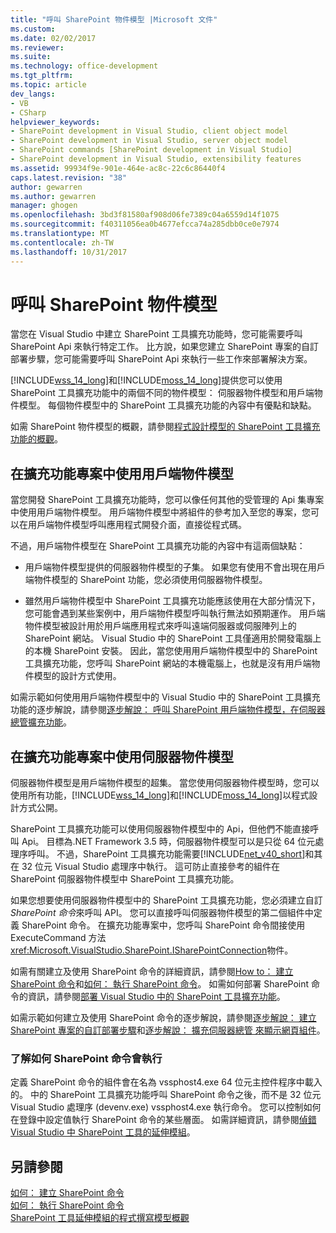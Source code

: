 ```yaml
---
title: "呼叫 SharePoint 物件模型 |Microsoft 文件"
ms.custom: 
ms.date: 02/02/2017
ms.reviewer: 
ms.suite: 
ms.technology: office-development
ms.tgt_pltfrm: 
ms.topic: article
dev_langs:
- VB
- CSharp
helpviewer_keywords:
- SharePoint development in Visual Studio, client object model
- SharePoint development in Visual Studio, server object model
- SharePoint commands [SharePoint development in Visual Studio]
- SharePoint development in Visual Studio, extensibility features
ms.assetid: 99934f9e-901e-464e-ac8c-22c6c86440f4
caps.latest.revision: "38"
author: gewarren
ms.author: gewarren
manager: ghogen
ms.openlocfilehash: 3bd3f81580af908d06fe7389c04a6559d14f1075
ms.sourcegitcommit: f40311056ea0b4677efcca74a285dbb0ce0e7974
ms.translationtype: MT
ms.contentlocale: zh-TW
ms.lasthandoff: 10/31/2017
---
```

# <a name="calling-into-the-sharepoint-object-models"></a>呼叫 SharePoint 物件模型
  當您在 Visual Studio 中建立 SharePoint 工具擴充功能時，您可能需要呼叫 SharePoint Api 來執行特定工作。 比方說，如果您建立 SharePoint 專案的自訂部署步驟，您可能需要呼叫 SharePoint Api 來執行一些工作來部署解決方案。  
  
 [!INCLUDE[wss_14_long](../sharepoint/includes/wss-14-long-md.md)]和[!INCLUDE[moss_14_long](../sharepoint/includes/moss-14-long-md.md)]提供您可以使用 SharePoint 工具擴充功能中的兩個不同的物件模型： 伺服器物件模型和用戶端物件模型。 每個物件模型中的 SharePoint 工具擴充功能的內容中有優點和缺點。  
  
 如需 SharePoint 物件模型的概觀，請參閱[程式設計模型的 SharePoint 工具擴充功能的概觀](../sharepoint/overview-of-the-programming-model-of-sharepoint-tools-extensions.md)。  
  
## <a name="using-the-client-object-model-in-extension-projects"></a>在擴充功能專案中使用用戶端物件模型  
 當您開發 SharePoint 工具擴充功能時，您可以像任何其他的受管理的 Api 集專案中使用用戶端物件模型。 用戶端物件模型中將組件的參考加入至您的專案，您可以在用戶端物件模型呼叫應用程式開發介面，直接從程式碼。  
  
 不過，用戶端物件模型在 SharePoint 工具擴充功能的內容中有這兩個缺點：  
  
-   用戶端物件模型提供的伺服器物件模型的子集。 如果您有使用不會出現在用戶端物件模型的 SharePoint 功能，您必須使用伺服器物件模型。  
  
-   雖然用戶端物件模型中 SharePoint 工具擴充功能應該使用在大部分情況下，您可能會遇到某些案例中，用戶端物件模型呼叫執行無法如預期運作。 用戶端物件模型被設計用於用戶端應用程式來呼叫遠端伺服器或伺服陣列上的 SharePoint 網站。 Visual Studio 中的 SharePoint 工具僅適用於開發電腦上的本機 SharePoint 安裝。 因此，當您使用用戶端物件模型中的 SharePoint 工具擴充功能，您呼叫 SharePoint 網站的本機電腦上，也就是沒有用戶端物件模型的設計方式使用。  
  
 如需示範如何使用用戶端物件模型中的 Visual Studio 中的 SharePoint 工具擴充功能的逐步解說，請參閱[逐步解說： 呼叫 SharePoint 用戶端物件模型，在伺服器總管擴充功能](../sharepoint/walkthrough-calling-into-the-sharepoint-client-object-model-in-a-server-explorer-extension.md)。  
  
## <a name="using-the-server-object-model-in-extension-projects"></a>在擴充功能專案中使用伺服器物件模型  
 伺服器物件模型是用戶端物件模型的超集。 當您使用伺服器物件模型時，您可以使用所有功能，[!INCLUDE[wss_14_long](../sharepoint/includes/wss-14-long-md.md)]和[!INCLUDE[moss_14_long](../sharepoint/includes/moss-14-long-md.md)]以程式設計方式公開。  
  
 SharePoint 工具擴充功能可以使用伺服器物件模型中的 Api，但他們不能直接呼叫 Api。 目標為.NET Framework 3.5 時，伺服器物件模型可以是只從 64 位元處理序呼叫。 不過，SharePoint 工具擴充功能需要[!INCLUDE[net_v40_short](../sharepoint/includes/net-v40-short-md.md)]和其在 32 位元 Visual Studio 處理序中執行。 這可防止直接參考的組件在 SharePoint 伺服器物件模型中 SharePoint 工具擴充功能。  
  
 如果您想要使用伺服器物件模型中的 SharePoint 工具擴充功能，您必須建立自訂*SharePoint 命令*來呼叫 API。 您可以直接呼叫伺服器物件模型的第二個組件中定義 SharePoint 命令。 在擴充功能專案中，您呼叫 SharePoint 命令間接使用 ExecuteCommand 方法<xref:Microsoft.VisualStudio.SharePoint.ISharePointConnection>物件。  
  
 如需有關建立及使用 SharePoint 命令的詳細資訊，請參閱[How to： 建立 SharePoint 命令](../sharepoint/how-to-create-a-sharepoint-command.md)和[如何： 執行 SharePoint 命令](../sharepoint/how-to-execute-a-sharepoint-command.md)。 如需如何部署 SharePoint 命令的資訊，請參閱[部署 Visual Studio 中的 SharePoint 工具擴充功能](../sharepoint/deploying-extensions-for-the-sharepoint-tools-in-visual-studio.md)。  
  
 如需示範如何建立及使用 SharePoint 命令的逐步解說，請參閱[逐步解說： 建立 SharePoint 專案的自訂部署步驟](../sharepoint/walkthrough-creating-a-custom-deployment-step-for-sharepoint-projects.md)和[逐步解說： 擴充伺服器總管 來顯示網頁組件](../sharepoint/walkthrough-extending-server-explorer-to-display-web-parts.md)。  
  
### <a name="understanding-how-sharepoint-commands-are-executed"></a>了解如何 SharePoint 命令會執行  
 定義 SharePoint 命令的組件會在名為 vssphost4.exe 64 位元主控件程序中載入的。 中的 SharePoint 工具擴充功能呼叫 SharePoint 命令之後，而不是 32 位元 Visual Studio 處理序 (devenv.exe) vssphost4.exe 執行命令。 您可以控制如何在登錄中設定值執行 SharePoint 命令的某些層面。 如需詳細資訊，請參閱[偵錯 Visual Studio 中 SharePoint 工具的延伸模組](../sharepoint/debugging-extensions-for-the-sharepoint-tools-in-visual-studio.md)。  
  
## <a name="see-also"></a>另請參閱  
 [如何： 建立 SharePoint 命令](../sharepoint/how-to-create-a-sharepoint-command.md)   
 [如何： 執行 SharePoint 命令](../sharepoint/how-to-execute-a-sharepoint-command.md)   
 [SharePoint 工具延伸模組的程式撰寫模型概觀](../sharepoint/overview-of-the-programming-model-of-sharepoint-tools-extensions.md)  
  
  